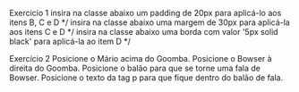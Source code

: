 Exercicio 1
    insira na classe abaixo um padding de 20px para aplicá-lo aos itens B, C e D */
    insira na classe abaixo uma margem de 30px para aplicá-la aos itens C e D */
    insira na classe abaixo uma borda com valor '5px solid black' para aplicá-la ao item D */

Exercício 2
    Posicione o Mário acima do Goomba.
    Posicione o Bowser à direita do Goomba.
    Posicione o balão para que se torne uma fala de Bowser.
    Posicione o texto da tag p para que fique dentro do balão de fala.